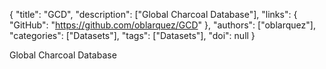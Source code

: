 {
  "title": "GCD",
  "description": ["Global Charcoal Database"],
  "links": {
    "GitHub": "https://github.com/oblarquez/GCD"
  },
  "authors": ["oblarquez"],
  "categories": ["Datasets"],
  "tags": ["Datasets"],
  "doi": null
}

<!-- Generated by csv2md.R – do not edit by hand -->

Global Charcoal Database